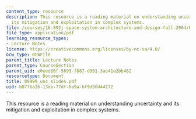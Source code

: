 ```yaml
---
content_type: resource
description: This resource is a reading material on understanding uncertainty and
  its mitigation and exploitation in complex systems.
file: /courses/16-892j-space-system-architecture-and-design-fall-2004/b8776a2613ee77df6a9abf9d56d44172_09999_unc_slides.pdf
file_type: application/pdf
learning_resource_types:
- Lecture Notes
license: https://creativecommons.org/licenses/by-nc-sa/4.0/
ocw_type: OCWFile
parent_title: Lecture Notes
parent_type: CourseSection
parent_uid: e0eed86f-5693-f887-d901-3ae41a2bb482
resourcetype: Document
title: 09999_unc_slides.pdf
uid: b8776a26-13ee-77df-6a9a-bf9d56d44172
---
```

This resource is a reading material on understanding uncertainty and its mitigation and exploitation in complex systems.
